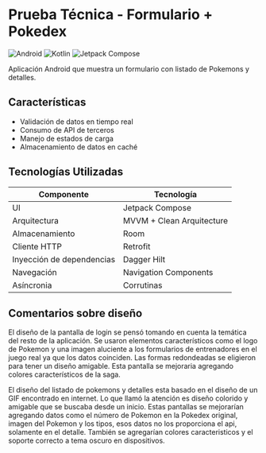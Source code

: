 # Prueba Técnica - Formulario + Pokedex

![Android](https://img.shields.io/badge/Android-3DDC84?style=for-the-badge&logo=android&logoColor=white)
![Kotlin](https://img.shields.io/badge/Kotlin-7F52FF?style=for-the-badge&logo=kotlin&logoColor=white)
![Jetpack Compose](https://img.shields.io/badge/Jetpack_Compose-4285F4?style=for-the-badge&logo=jetpack-compose&logoColor=white)

Aplicación Android que muestra un formulario con listado de Pokemons y detalles.

## Características

- Validación de datos en tiempo real
- Consumo de API de terceros
- Manejo de estados de carga
- Almacenamiento de datos en caché

## Tecnologías Utilizadas

| Componente       | Tecnología           |
|------------------|----------------------|
| UI               | Jetpack Compose      |
| Arquitectura     | MVVM + Clean Arquitecture |
| Almacenamiento   | Room                 |
| Cliente HTTP     | Retrofit             |
| Inyección de dependencias | Dagger Hilt          |
| Navegación     | Navigation Components             |
| Asíncronia     | Corrutinas             |

## Comentarios sobre diseño
El diseño de la pantalla de login se pensó tomando en cuenta la temática del resto de la aplicación. Se usaron elementos característicos como el logo de Pokemon y una imagen aluciente 
a los formularios de entrenadores en el juego real ya que los datos coinciden. Las formas redondeadas se eligieron para tener un diseño amigable. 
Esta pantalla se mejoraria agregando colores característicos de la saga.

El diseño del listado de pokemons y detalles esta basado en el diseño de un GIF encontrado en internet. Lo que llamó la atención es diseño colorido y amigable que se buscaba desde un inicio.
Estas pantallas se mejorarían agregando datos como el número de Pokemon en la Pokedex original, imagen del Pokemon y los tipos, esos datos no los proporciona el api, solamente en el detalle. 
También se agregarían colores caracteristicos y el soporte correcto a tema oscuro en dispositivos.
